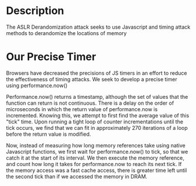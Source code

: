 # Description
The ASLR Derandomization attack seeks to use Javascript and timing attack methods to derandomize
the locations of memory

# Our Precise Timer
Browsers have decreased the precisions of JS timers in an effort to reduce the effectiveness of timing
attacks. We seek to develop a precise timer using performance.now()

Performance.now() returns a timestamp, although the set of values that the function can return is not
continuous. There is a delay on the order of microseconds in which the return value of performance.now is
incremented. Knowing this, we attempt to first find the average value of this "tick" time. Upon running a
tight loop of counter incrementations until the tick occurs, we find that we can fit in approximately 270
iterations of a loop before the return value is modified.

Now, instead of measuring how long memory references take using native Javascript functions, we first wait for performance.now() to tick, so that we catch it at the start of its interval. We then execute the memory reference, and count how long it takes for performance.now to reach its next tick. If the memory access was a fast cache access, there is greater time left until the second tick than if we accessed the memory in DRAM.